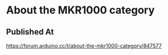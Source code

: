 # About the MKR1000 category

## Published At

https://forum.arduino.cc/t/about-the-mkr1000-category/847577
